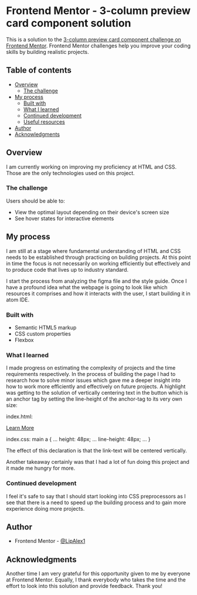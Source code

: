 # Frontend Mentor - 3-column preview card component solution

This is a solution to the [3-column preview card component challenge on Frontend Mentor](https://www.frontendmentor.io/challenges/3column-preview-card-component-pH92eAR2-). Frontend Mentor challenges help you improve your coding skills by building realistic projects.

## Table of contents

- [Overview](#overview)
  - [The challenge](#the-challenge)
- [My process](#my-process)
  - [Built with](#built-with)
  - [What I learned](#what-i-learned)
  - [Continued development](#continued-development)
  - [Useful resources](#useful-resources)
- [Author](#author)
- [Acknowledgments](#acknowledgments)

## Overview

I am currently working on improving my proficiency at HTML and CSS. Those are the only technologies used on this project.

### The challenge

Users should be able to:

- View the optimal layout depending on their device's screen size
- See hover states for interactive elements

## My process

I am still at a stage where fundamental understanding of HTML and CSS needs to be established through practicing on building projects. At this point in time the focus is not necessarily on working efficiently but effectively and to produce code that lives up to industry standard.

I start the process from analyzing the figma file and the style guide. Once I have a profound idea what the webpage is going to look like which resources it comprises and how it interacts with the user, I start building it in atom IDE.

### Built with

- Semantic HTML5 markup
- CSS custom properties
- Flexbox


### What I learned

I made progress on estimating the complexity of projects and the time requirements respectively. In the process of building the page I had to research how to solve minor issues which gave me a deeper insight into how to work more efficiently and effectively on future projects. A highlight was getting to the solution of vertically centering text in the button which is an anchor tag by setting the line-height of the anchor-tag to its very own size:

index.html:
<div class="link">
  <a href="">Learn More</a>
</div>

index.css:
main a {
  ...
  height: 48px;
  ...
  line-height: 48px;
  ...
}

The effect of this declaration is that the link-text will be centered vertically.

Another takeaway certainly was that I had a lot of fun doing this project and it made me hungry for more.

### Continued development

I feel it's safe to say that I should start looking into CSS preprocessors as I see that there is a need to speed up the building process and to gain more experience doing more projects.

## Author

- Frontend Mentor - [@LipAlex1](https://www.frontendmentor.io/profile/yourusername)

## Acknowledgments

Another time I am very grateful for this opportunity given to me by everyone at Frontend Mentor. Equally, I thank everybody who takes the time and the effort to look into this solution and provide feedback. Thank you!
